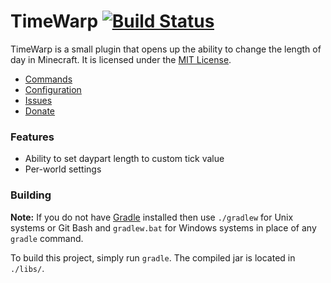 TimeWarp [![Build Status](https://travis-ci.org/InspireNXE/TimeWarp.svg?branch=master)](https://travis-ci.org/InspireNXE/TimeWarp)
=========
TimeWarp is a small plugin that opens up the ability to change the length of day in Minecraft. It is licensed under the [MIT License].

* [Commands]
* [Configuration]
* [Issues]
* [Donate]

### Features
* Ability to set daypart length to custom tick value  
* Per-world settings

### Building
**Note:** If you do not have [Gradle] installed then use `./gradlew` for Unix systems or Git Bash and `gradlew.bat` for Windows systems in place of any `gradle` command.

To build this project, simply run `gradle`. The compiled jar is located in `./libs/`.

[Commands]: https://ore.spongepowered.org/Grinch/TimeWarp/pages/Commands
[Configuration]: https://ore.spongepowered.org/Grinch/TimeWarp/pages/Configuration
[Donate]: https://www.patreon.com/Grinch
[Download]: https://github.com/InspireNXE/TimeWarp/releases/latest
[Gradle]: http://www.gradle.org
[Issues]: https://github.com/InspireNXE/TimeWarp/issues
[MIT License]: http://www.tldrlegal.com/license/mit-license
